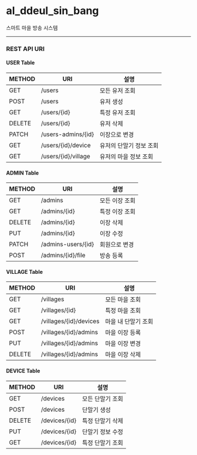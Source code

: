 # al_ddeul_sin_bang
스마트 마을 방송 시스템


<hr>

### REST API URI

#### USER Table
|METHOD|URI|설명|
|--|--|--|
|GET|/users|모든 유저 조회|
|POST|/users|유저 생성|
|GET|/users/{id}|특정 유저 조회|
|DELETE|/users/{id}|유저 삭제|
|PATCH|/users-admins/{id}|이장으로 변경|
|GET|/users/{id}/device|유저의 단말기 정보 조회|
|GET|/users/{id}/village|유저의 마을 정보 조회|

#### ADMIN Table
|METHOD|URI|설명|
|--|--|--|
|GET|/admins|모든 이장 조회|
|GET|/admins/{id}|특정 이장 조회|
|DELETE|/admins/{id}|이장 삭제|
|PUT|/admins/{id}|이장 수정|
|PATCH|/admins-users/{id}|회원으로 변경|
|POST|/admins/{id}/file|방송 등록|

#### VILLAGE Table
|METHOD|URI|설명|
|--|--|--|
|GET|/villages|모든 마을 조회|
|GET|/villages/{id}|특정 마을 조회|
|GET|/villages/{id}/devices|마을 내 단말기 조회|
|POST|/villages/{id}/admins|마을 이장 등록|
|PUT|/villages/{id}/admins|마을 이장 변경|
|DELETE|/villages/{id}/admins|마을 이장 삭제|

#### DEVICE Table
|METHOD|URI|설명|
|--|--|--|
|GET|/devices|모든 단말기 조회|
|POST|/devices|단말기 생성|
|DELETE|/devices/{id}|특정 단말기 삭제|
|PUT|/devices/{id}|단말기 정보 수정|
|GET|/devices/{id}|특정 단말기 조회|
